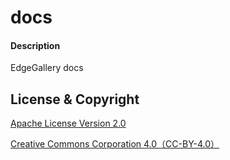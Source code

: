 # docs

#### Description
EdgeGallery docs


## License & Copyright
[Apache License Version 2.0](https://gitee.com/edgegallery/docs/blob/master/license)

[Creative Commons Corporation 4.0（CC-BY-4.0）](https://gitee.com/edgegallery/docs/blob/master/license-cc-by-4.0)
